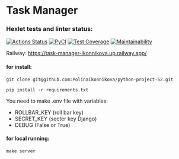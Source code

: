 # Task Manager

### Hexlet tests and linter status:
[![Actions Status](https://github.com/PolinaIkonnikova/python-project-52/workflows/hexlet-check/badge.svg)](https://github.com/PolinaIkonnikova/python-project-52/actions)
[![PyCI](https://github.com/PolinaIkonnikova/python-project-52/actions/workflows/PyCI.yml/badge.svg)](https://github.com/PolinaIkonnikova/python-project-52/actions/workflows/PyCI.yml)
[![Test Coverage](https://api.codeclimate.com/v1/badges/f3f0093bd6242cd36fb2/test_coverage)](https://codeclimate.com/github/PolinaIkonnikova/python-project-52/test_coverage)
[![Maintainability](https://api.codeclimate.com/v1/badges/f3f0093bd6242cd36fb2/maintainability)](https://codeclimate.com/github/PolinaIkonnikova/python-project-52/maintainability)

Railway:
https://task-manager-ikonnikova.up.railway.app/

#### for install: 
```
git clone git@github.com:PolinaIkonnikova/python-project-52.git
```
```
pip install -r requirements.txt
```

You need to make .env file with variables:

- ROLLBAR_KEY (roll bar key)
- SECRET_KEY (secter key Django)
- DEBUG (False or True)

#### for local running:
```
make server
```
